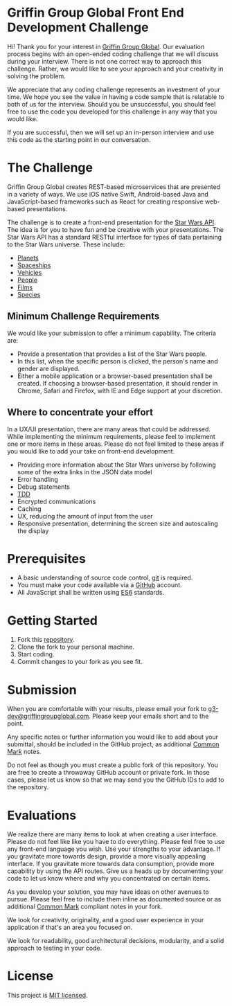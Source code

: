 # Griffin Group Global Front End Development Challenge

Hi! Thank you for your interest in [Griffin Group Global][g3website]. Our evaluation process begins with an open-ended coding challenge that we will discuss during your interview. There is not one correct way to approach this challenge. Rather, we would like to see your approach and your creativity in solving the problem.

We appreciate that any coding challenge represents an investment of your time. We hope you see the value in having a code sample that is relatable to both of us for the interview. Should you be unsuccessful, you should feel free to use the code you developed for this challenge in any way that you would like.

If you are successful, then we will set up an in-person interview and use this code as the starting point in our conversation.

# The Challenge
Griffin Group Global creates REST-based microservices that are presented in a variety of ways. We use iOS native Swift, Android-based Java and JavaScript-based frameworks such as React for creating responsive web-based presentations.

The challenge is to create a front-end presentation for the [Star Wars API][swapi]. The idea is for you to have fun and be creative with your presentations. The Star Wars API has a standard RESTful interface for types of data pertaining to the Star Wars universe. These include:
- [Planets](https://swapi.co/api/planets/)
- [Spaceships](https://swapi.co/api/starships/)
- [Vehicles](https://swapi.co/api/vehicles/)
- [People](https://swapi.co/api/people/)
- [Films](https://swapi.co/api/films/)
- [Species](https://swapi.co/api/species/)

## Minimum Challenge Requirements
We would like your submission to offer a minimum capability. The criteria are:
- Provide a presentation that provides a list of the Star Wars people.
- In this list, when the specific person is clicked, the person's name and gender are displayed.
- Either a mobile application or a browser-based presentation shall be created. If choosing a browser-based presentation, it should render in Chrome, Safari and Firefox, with IE and Edge support at your discretion.

## Where to concentrate your effort
In a UX/UI presentation, there are many areas that could be addressed. While implementing the minimum requirements, please feel to implement one or more items in these areas. Please do not feel limited to these areas if you would like to add your take on front-end development.

- Providing more information about the Star Wars universe by following some of the extra links in the JSON data model
- Error handling
- Debug statements
- [TDD]
- Encrypted communications
- Caching
- UX, reducing the amount of input from the user
- Responsive presentation, determining the screen size and autoscaling the display

# Prerequisites
- A basic understanding of source code control, [git][git-scm] is required.
- You must make your code available via a [GitHub][github] account.
- All JavaScript shall be written using [ES6][ES6] standards.

# Getting Started
1. Fork this [repository][repository].
1. Clone the fork to your personal machine.
1. Start coding.
1. Commit changes to your fork as you see fit.

# Submission

When you are comfortable with your results, please email your fork to
[g3-dev@griffingroupglobal.com](mailto:g3-dev@griffingroupglobal.com). Please keep your emails short and to the point.

Any specific notes or further information you would like to add about your submittal, should be included in the GitHub project, as additional [Common Mark][commonmark] notes.

Do not feel as though you must create a public fork of this repository. You are free to create a throwaway GitHub account or private fork. In those cases, please let us know so that we may send you the GitHub IDs to add to the repository.

# Evaluations

We realize there are many items to look at when creating a user interface. Please do not feel like like you have to do everything. Please feel free to use any front-end language you wish. Use your strengths to your advantage. If you gravitate more towards design, provide a more visually appealing interface. If you gravitate more towards data consumption, provide more capability by using the API routes. Give us a heads up by documenting your code to let us know where and why you concentrated on certain items.

As you develop your solution, you may have ideas on other avenues to pursue. Please feel free to include them inline as documented source or as additional [Common Mark][commonmark] compliant notes in your fork.

We look for creativity, originality, and a good user experience in your application if that's an area you focused on.

We look for readability, good architectural decisions, modularity, and a solid approach to testing in your code.

# License
This project is [MIT licensed][mitlicense].

[g3website]:https://www.griffingroupglobal.com
[git-scm]:https://git-scm.com/
[github]:https://github.com/
[nodejs]:https://nodejs.org/en/
[TDD]:https://en.wikipedia.org/wiki/Test-driven_development
[ES6]:http://www.ecma-international.org/ecma-262/6.0/
[eslint]:https://eslint.org/
[airbnb-eslint]:https://www.npmjs.com/package/eslint-config-airbnb
[mocha]:https://mochajs.org/
[repository]:https://github.com/GriffinGroupGlobal/backend-challenge-1
[mitlicense]:https://en.wikipedia.org/wiki/MIT_License
[commonmark]:https://spec.commonmark.org/
[swapi]:https://swapi.co/